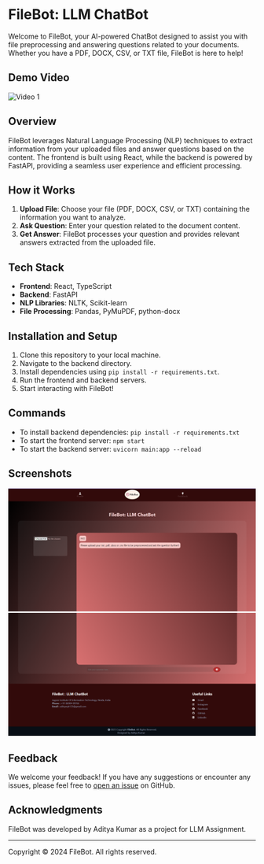 ﻿# FileBot: LLM ChatBot

Welcome to FileBot, your AI-powered ChatBot designed to assist you with file preprocessing and answering questions related to your documents. Whether you have a PDF, DOCX, CSV, or TXT file, FileBot is here to help!

## Demo Video

![Video 1](https://drive.google.com/file/d/1ms8PrmFCCK92n9l2mLeXch7JVhHSCzKd/view)

## Overview

FileBot leverages Natural Language Processing (NLP) techniques to extract information from your uploaded files and answer questions based on the content. The frontend is built using React, while the backend is powered by FastAPI, providing a seamless user experience and efficient processing.

## How it Works

1. **Upload File**: Choose your file (PDF, DOCX, CSV, or TXT) containing the information you want to analyze.
2. **Ask Question**: Enter your question related to the document content.
3. **Get Answer**: FileBot processes your question and provides relevant answers extracted from the uploaded file.

## Tech Stack

- **Frontend**: React, TypeScript
- **Backend**: FastAPI
- **NLP Libraries**: NLTK, Scikit-learn
- **File Processing**: Pandas, PyMuPDF, python-docx

## Installation and Setup

1. Clone this repository to your local machine.
2. Navigate to the backend directory.
3. Install dependencies using `pip install -r requirements.txt`.
4. Run the frontend and backend servers.
5. Start interacting with FileBot!

## Commands

- To install backend dependencies: `pip install -r requirements.txt`
- To start the frontend server: `npm start`
- To start the backend server: `uvicorn main:app --reload`

## Screenshots

![Screenshot 1](./out1.png)
![Screenshot 2](./out2.png)

## Feedback

We welcome your feedback! If you have any suggestions or encounter any issues, please feel free to [open an issue](https://github.com/yourusername/FileBot/issues) on GitHub.

## Acknowledgments

FileBot was developed by Aditya Kumar as a project for LLM Assignment. 

---

Copyright © 2024 FileBot. All rights reserved.
